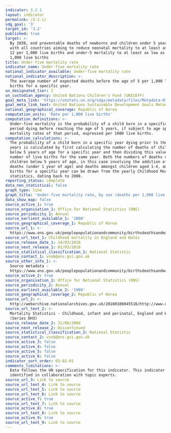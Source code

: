 ```yaml
---
indicator: 3.2.1
layout: indicator
permalink: /3-2-1/
sdg_goal: '3'
target_id: '3.2'
published: true
target: >-
  By 2030, end preventable deaths of newborns and children under 5 years of age,
  with all countries aiming to reduce neonatal mortality to at least as low as
  12 per 1,000 live births and under-5 mortality to at least as low as 25 per
  1,000 live births
title: Under-five mortality rate
indicator_name: Under-five mortality rate
national_indicator_available: Under-five mortality rate
national_indicator_description: >-
  The average number of expected deaths before the age of 5 per 1,000 live
  births for a specific year.
un_designated_tier: I
un_custodian_agency: United Nations Children's Fund (UNICEFF)
goal_meta_link: 'https://unstats.un.org/sdgs/metadata/files/Metadata-03-02-01.pdf'
goal_meta_link_text: United Nations Sustainable Development Goals Metadata (PDF 225 KB)
national_geographical_coverage: Republic of Korea
computation_units: 'Rate per 1,000 live births'
computation_definitions: >-
  Under-five mortality is the probability of a child born in a specific year or
  period dying before reaching the age of 5 years, if subject to age specific
  mortality rates of that period, expressed per 1000 live births.
computation_calculations: >-
  The probability of a child born in a specific year dying prior to the age of 5
  years is calculated by first calculating the number of deaths of children
  below 5 years of age for a specific year and then dividing this value by the
  number of live births for the same year. Both the numbers of deaths of
  children below 5 years of age, in this case involving the addition of Infant
  deaths (under 1 year of age) and deaths amongst children aged 1-4, and live
  births for a specific year can be drawn from the yearly Childhood Mortality
  statistics, dating back to 2008.
reporting_status: complete
data_non_statistical: false
graph_type: line
graph_title: 'Under-five mortality rate, by sex (deaths per 1,000 live births)'
data_show_map: false
source_active_1: true
source_organisation_1: Office for National Statistics (ONS)
source_periodicity_1: Annual
source_earliest_available_1: '2008'
source_geographical_coverage_1: Republic of Korea
source_url_1: >-
  https://www.ons.gov.uk/peoplepopulationandcommunity/birthsdeathsandmarriages/deaths/datasets/childmortalitystatisticschildhoodinfantandperinatalchildhoodinfantandperinatalmortalityinenglandandwales
source_url_text_1: Childhood mortality in England and Wales
source_release_date_1: 14/03/2018
source_next_release_1: 01/03/2019
source_statistical_classification_1: National Statistic
source_contact_1: vsob@ons.gsi.gov.uk
source_other_info_1: >-
  Source metadata -
  https://www.ons.gov.uk/peoplepopulationandcommunity/birthsdeathsandmarriages/deaths/qmis/childmortalitystatisticsqmi
source_active_2: true
source_organisation_2: Office for National Statistics (ONS)
source_periodicity_2: Annual
source_earliest_available_2: '1999'
source_geographical_coverage_2: Republic of Korea
source_url_2: >-
  http://webarchive.nationalarchives.gov.uk/20160108045516/http://www.ons.gov.uk/ons/rel/vsob1/mortality-statistics--childhood--infant-and-perinatal--england-and-wales--series-dh3-/index.html
source_url_text_2: >-
  Mortality Statistics - Childhood, infant and perinatal, England and Wales
  (Series DH3)
source_release_date_2: 31/08/2009
source_next_release_2: Discontinued
source_statistical_classification_2: National Statistic
source_contact_2: vsob@ons.gsi.gov.uk
source_active_3: false
source_active_4: false
source_active_5: false
source_active_6: false
indicator_sort_order: 03-02-01
comments_limitations: >-
  Data follows the UN specification for this indicator. This indicator has been
  identified in collaboration with topic experts.
source_url_3: Link to source
source_url_text_4: Link to source
source_url_text_5: Link to source
source_url_text_6: Link to source
source_active_7: true
source_url_text_7: Link to source
source_active_8: true
source_url_text_8: Link to source
source_active_9: true
source_url_text_9: Link to source
---
```

